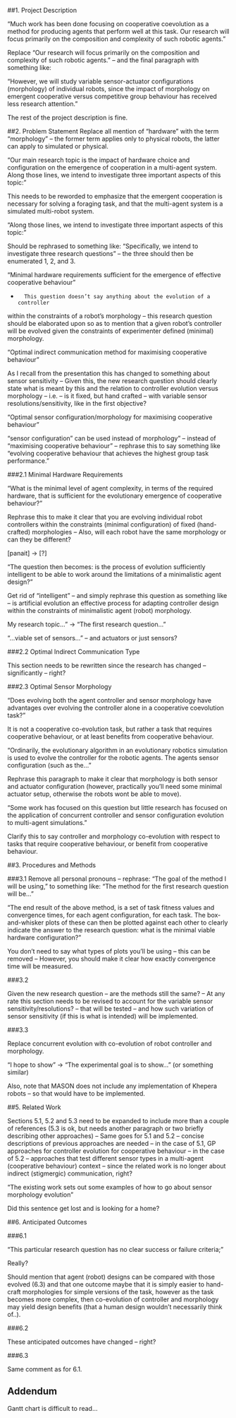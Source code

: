 ##1. Project Description

  “Much work has been done focusing on cooperative coevolution as a method
  for producing agents that perform well at this task. Our research will
  focus primarily on the composition and complexity of such robotic agents.”

  Replace “Our research will focus primarily on the composition and
  complexity of such robotic agents.” – and the final paragraph with
  something like:

  “However, we will study variable sensor-actuator configurations
  (morphology) of individual robots, since the impact of morphology on
  emergent cooperative versus competitive group behaviour has received less
  research attention.”

  The rest of the project description is fine.

##2. Problem Statement
Replace all mention of “hardware” with the term “morphology” – the former
term applies only to physical robots, the latter can apply to simulated or
physical.

“Our main research topic is the impact of hardware choice and
configuration on the emergence of cooperation in a multi-agent system.
Along those lines, we intend to investigate three important aspects of
this topic:”

This needs to be reworded to emphasize that the emergent cooperation is
necessary for solving a foraging task, and that the multi-agent system is
a simulated multi-robot system.

“Along those lines, we intend to investigate three important aspects of
this topic:”

Should be rephrased to something like: “Specifically, we intend to
investigate three research questions” – the three should then be
enumerated 1, 2, and 3.

“Minimal hardware requirements sufficient for the emergence of effective
cooperative behaviour”

-       This question doesn’t say anything about the evolution of a controller
within the constraints of a robot’s morphology – this research question
should be elaborated upon so as to mention that a given robot’s controller
will be evolved given the constraints of experimenter defined (minimal)
morphology.

“Optimal indirect communication method for maximising cooperative behaviour”

As I recall from the presentation this has changed to something about
sensor sensitivity – Given this, the new research question should clearly
state what is meant by this and the relation to controller evolution
versus morphology – i.e. – is it fixed, but hand crafted – with variable
sensor resolutions/sensitivity, like in the first objective?

“Optimal sensor configuration/morphology for maximising cooperative
behaviour”

“sensor configuration” can be used instead of morphology” – instead of
“maximising cooperative behaviour” – rephrase this to say something like
“evolving cooperative behaviour that achieves the highest group task
performance.”

###2.1 Minimal Hardware Requirements

“What is the minimal level of agent complexity, in terms of the required
hardware, that is sufficient for the evolutionary emergence of cooperative
behaviour?”

Rephrase this to make it clear that you are evolving individual robot
controllers within the constraints (minimal configuration) of fixed
(hand-crafted) morphologies – Also, will each robot have the same
morphology or can they be different?

[panait] -> [?]

“The question then becomes: is the process of evolution sufficiently
intelligent to
be able to work around the limitations of a minimalistic agent design?”

Get rid of “intelligent” – and simply rephrase this question as something
like – is artificial evolution an effective process for adapting
controller design within the constraints of minimalistic agent (robot)
morphology.

My research topic…” -> “The first research question…”

“…viable set of sensors…” – and actuators or just sensors?

###2.2 Optimal Indirect Communication Type

This section needs to be rewritten since the research has changed –
significantly – right?

###2.3 Optimal Sensor Morphology

“Does evolving both the agent controller and sensor morphology have
advantages over evolving the controller alone in a cooperative coevolution
task?”

It is not a cooperative co-evolution task, but rather a task that requires
cooperative behaviour, or at least benefits from cooperative behaviour.

“Ordinarily, the evolutionary algorithm in an evolutionary robotics
simulation is used to evolve the controller for the robotic agents. The
agents sensor configuration (such as the…”

Rephrase this paragraph to make it clear that morphology is both sensor
and actuator configuration (however, practically you’ll need some minimal
actuator setup, otherwise the robots wont be able to move).

“Some work has focused on this question but little research has focused on
the application of concurrent controller and sensor configuration
evolution to multi-agent simulations.”

Clarify this to say controller and morphology co-evolution with respect to
tasks that require cooperative behaviour, or benefit from cooperative
behaviour.

##3. Procedures and Methods

###3.1
Remove all personal pronouns – rephrase:
“The goal of the method I will be using,” to something like:
“The method for the first research question will be…”

“The end result of the above method, is a set of task fitness values and
convergence times, for each agent configuration, for each task. The
box-and-whisker plots of these can then be plotted against each other to
clearly indicate the answer to the research question: what is the minimal
viable hardware configuration?”

You don’t need to say what types of plots you’ll be using – this can be
removed – However, you should make it clear how exactly convergence time
will be measured.

###3.2

Given the new research question – are the methods still the same? – At any
rate this section needs to be revised to account for the variable sensor
sensitivity/resolutions? – that will be tested – and how such variation of
sensor sensitivity (if this is what is intended) will be implemented.

###3.3

Replace concurrent evolution with co-evolution of robot controller and
morphology.

“I hope to show” -> “The experimental goal is to show…” (or something
similar)

 Also, note that MASON does not include any implementation of Khepera
robots – so that would have to be implemented.

##5. Related Work

Sections 5.1, 5.2 and 5.3 need to be expanded to include more than a
couple of references (5.3 is ok, but needs another paragraph or two
briefly describing other approaches) – Same goes for 5.1 and 5.2 – concise
descriptions of previous approaches are needed – in the case of 5.1, GP
approaches for controller evolution for cooperative behaviour – in the
case of 5.2 – approaches that test different sensor types in a multi-agent
(cooperative behaviour) context – since the related work is no longer
about indirect (stigmergic) communication, right?

“The existing work sets out some examples of how to go about sensor
morphology evolution”

Did this sentence get lost and is looking for a home?

##6. Anticipated Outcomes

###6.1

“This particular research question has no clear success or failure criteria;”

Really?

Should mention that agent (robot) designs can be compared with those
evolved (6.3) and that one outcome maybe that it is simply easier to
hand-craft morphologies for simple versions of the task, however as the
task becomes more complex, then co-evolution of controller and morphology
may yield design benefits (that a human design wouldn’t necessarily think
of..).

###6.2

These anticipated outcomes have changed – right?

###6.3

Same comment as for 6.1.

## Addendum
Gantt chart is difficult to read…
